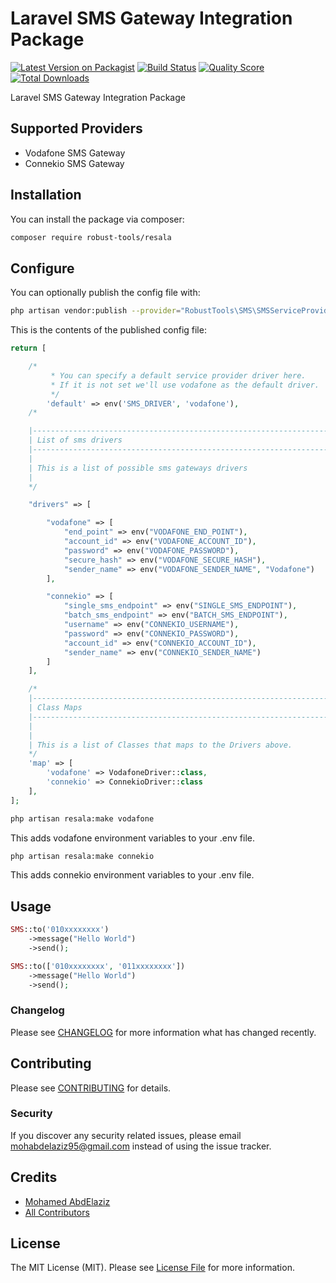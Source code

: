 # Laravel SMS Gateway Integration Package

[![Latest Version on Packagist](https://img.shields.io/packagist/v/robust-tools/sms.svg?style=flat-square)](https://packagist.org/packages/robust-tools/sms)
[![Build Status](https://img.shields.io/travis/robust-tools/sms/master.svg?style=flat-square)](https://travis-ci.org/robust-tools/sms)
[![Quality Score](https://img.shields.io/scrutinizer/g/robust-tools/sms.svg?style=flat-square)](https://scrutinizer-ci.com/g/robust-tools/sms)
[![Total Downloads](https://img.shields.io/packagist/dt/robust-tools/sms.svg?style=flat-square)](https://packagist.org/packages/robust-tools/sms)

Laravel SMS Gateway Integration Package

## Supported Providers
- Vodafone SMS Gateway
- Connekio SMS Gateway

## Installation

You can install the package via composer:

```bash
composer require robust-tools/resala
```

## Configure

You can optionally publish the config file with:

```bash
php artisan vendor:publish --provider="RobustTools\SMS\SMSServiceProvider" --tag="config"
```

This is the contents of the published config file:

```php
return [

    /*
         * You can specify a default service provider driver here.
         * If it is not set we'll use vodafone as the default driver.
         */
        'default' => env('SMS_DRIVER', 'vodafone'),
    /*

    |--------------------------------------------------------------------------
    | List of sms drivers
    |--------------------------------------------------------------------------
    |
    | This is a list of possible sms gateways drivers
    |
    */

    "drivers" => [

        "vodafone" => [
            "end_point" => env("VODAFONE_END_POINT"),
            "account_id" => env("VODAFONE_ACCOUNT_ID"),
            "password" => env("VODAFONE_PASSWORD"),
            "secure_hash" => env("VODAFONE_SECURE_HASH"),
            "sender_name" => env("VODAFONE_SENDER_NAME", "Vodafone")
        ],

        "connekio" => [
            "single_sms_endpoint" => env("SINGLE_SMS_ENDPOINT"),
            "batch_sms_endpoint" => env("BATCH_SMS_ENDPOINT"),
            "username" => env("CONNEKIO_USERNAME"),
            "password" => env("CONNEKIO_PASSWORD"),
            "account_id" => env("CONNEKIO_ACCOUNT_ID"),
            "sender_name" => env("CONNEKIO_SENDER_NAME")
        ]
    ],

    /*
    |--------------------------------------------------------------------------
    | Class Maps
    |--------------------------------------------------------------------------
    |
    |
    | This is a list of Classes that maps to the Drivers above.
    */
    'map' => [
        'vodafone' => VodafoneDriver::class,
        'connekio' => ConnekioDriver::class
    ],
];
```

```bash
php artisan resala:make vodafone
```
This adds vodafone environment variables to your .env file.
 
```bash
php artisan resala:make connekio
```
This adds connekio environment variables to your .env file.

## Usage

``` php
SMS::to('010xxxxxxxx')
    ->message("Hello World")
    ->send();

SMS::to(['010xxxxxxxx', '011xxxxxxxx'])
    ->message("Hello World")
    ->send();
```

### Changelog

Please see [CHANGELOG](CHANGELOG.md) for more information what has changed recently.

## Contributing

Please see [CONTRIBUTING](CONTRIBUTING.md) for details.

### Security

If you discover any security related issues, please email mohabdelaziz95@gmail.com instead of using the issue tracker.

## Credits

- [Mohamed AbdElaziz](https://github.com/mohabdelaziz95)
- [All Contributors](../../contributors)

## License

The MIT License (MIT). Please see [License File](LICENSE.md) for more information.
